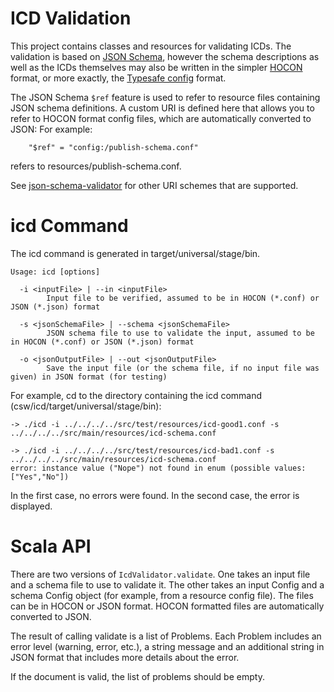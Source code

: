 ICD Validation
==============

This project contains classes and resources for validating ICDs.
The validation is based on [JSON Schema](http://json-schema.org/),
however the schema descriptions as well as the ICDs themselves may also be written in
the simpler [HOCON](https://github.com/typesafehub/config/blob/master/HOCON.md) format,
or more exactly, the [Typesafe config](https://github.com/typesafehub/config) format.

The JSON Schema `$ref` feature is used to refer to resource files containing JSON schema definitions.
A custom URI is defined here that allows you to refer to HOCON format config files,
which are automatically converted to JSON:
For example:

```
    "$ref" = "config:/publish-schema.conf"
```

refers to resources/publish-schema.conf.

See [json-schema-validator](https://github.com/fge/json-schema-validator/wiki/Features) for other
URI schemes that are supported.

icd Command
===========

The icd command is generated in target/universal/stage/bin.

```
Usage: icd [options]

  -i <inputFile> | --in <inputFile>
        Input file to be verified, assumed to be in HOCON (*.conf) or JSON (*.json) format

  -s <jsonSchemaFile> | --schema <jsonSchemaFile>
        JSON schema file to use to validate the input, assumed to be in HOCON (*.conf) or JSON (*.json) format

  -o <jsonOutputFile> | --out <jsonOutputFile>
        Save the input file (or the schema file, if no input file was given) in JSON format (for testing)
```

For example, cd to the directory containing the icd command (csw/icd/target/universal/stage/bin):

```
-> ./icd -i ../../../../src/test/resources/icd-good1.conf -s ../../../../src/main/resources/icd-schema.conf

-> ./icd -i ../../../../src/test/resources/icd-bad1.conf -s ../../../../src/main/resources/icd-schema.conf
error: instance value ("Nope") not found in enum (possible values: ["Yes","No"])
```

In the first case, no errors were found. In the second case, the error is displayed.


Scala API
=========

There are two versions of `IcdValidator.validate`. One takes an input file and a schema file to use to
validate it. The other takes an input Config and a schema Config object (for example, from a resource config file).
The files can be in HOCON or JSON format. HOCON formatted files are automatically converted to JSON.

The result of calling validate is a list of Problems. Each Problem includes an error level (warning, error, etc.),
a string message and an additional string in JSON format that includes more details about the error.

If the document is valid, the list of problems should be empty.


